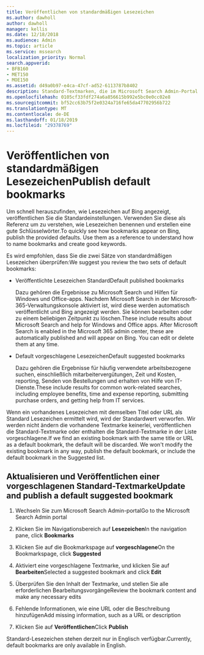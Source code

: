 ```yaml
---
title: Veröffentlichen von standardmäßigen Lesezeichen
ms.author: dawholl
author: dawholl
manager: kellis
ms.date: 12/18/2018
ms.audience: Admin
ms.topic: article
ms.service: mssearch
localization_priority: Normal
search.appverid:
- BFB160
- MET150
- MOE150
ms.assetid: d49a0b97-e4ca-47cf-ad52-6113787b8402
description: Standard-Textmarken, die im Microsoft Search Admin-Portal zur Verfügung stehen
ms.openlocfilehash: 0105cf33fdf274a6a856615b992e5bc0e0cc02e8
ms.sourcegitcommit: bf52cc63b75f2e0324a716fe65da47702956b722
ms.translationtype: MT
ms.contentlocale: de-DE
ms.lasthandoff: 01/18/2019
ms.locfileid: "29378769"
---
```

# <a name="publish-default-bookmarks"></a><span data-ttu-id="6dbf4-103">Veröffentlichen von standardmäßigen Lesezeichen</span><span class="sxs-lookup"><span data-stu-id="6dbf4-103">Publish default bookmarks</span></span>

<span data-ttu-id="6dbf4-p101">Um schnell herauszufinden, wie Lesezeichen auf Bing angezeigt, veröffentlichen Sie die Standardeinstellungen. Verwenden Sie diese als Referenz um zu verstehen, wie Lesezeichen benennen und erstellen eine gute Schlüsselwörter.</span><span class="sxs-lookup"><span data-stu-id="6dbf4-p101">To quickly see how bookmarks appear on Bing, publish the provided defaults. Use them as a reference to understand how to name bookmarks and create good keywords.</span></span>
  
<span data-ttu-id="6dbf4-106">Es wird empfohlen, dass Sie die zwei Sätze von standardmäßigen Lesezeichen überprüfen:</span><span class="sxs-lookup"><span data-stu-id="6dbf4-106">We suggest you review the two sets of default bookmarks:</span></span>
  
- <span data-ttu-id="6dbf4-107">Veröffentlichte Lesezeichen Standard</span><span class="sxs-lookup"><span data-stu-id="6dbf4-107">Default published bookmarks</span></span>
    
    <span data-ttu-id="6dbf4-p102">Dazu gehören die Ergebnisse zu Microsoft Search und Hilfen für Windows und Office-apps. Nachdem Microsoft Search in der Microsoft-365-Verwaltungskonsole aktiviert ist, wird diese werden automatisch veröffentlicht und Bing angezeigt werden. Sie können bearbeiten oder zu einem beliebigen Zeitpunkt zu löschen.</span><span class="sxs-lookup"><span data-stu-id="6dbf4-p102">These include results about Microsoft Search and help for Windows and Office apps. After Microsoft Search is enabled in the Microsoft 365 admin center, these are automatically published and will appear on Bing. You can edit or delete them at any time.</span></span>
    
- <span data-ttu-id="6dbf4-111">Default vorgeschlagene Lesezeichen</span><span class="sxs-lookup"><span data-stu-id="6dbf4-111">Default suggested bookmarks</span></span>
    
    <span data-ttu-id="6dbf4-112">Dazu gehören die Ergebnisse für häufig verwendete arbeitsbezogene suchen, einschließlich mitarbeitervergütungen, Zeit und Kosten, reporting, Senden von Bestellungen und erhalten von Hilfe von IT-Dienste.</span><span class="sxs-lookup"><span data-stu-id="6dbf4-112">These include results for common work-related searches, including employee benefits, time and expense reporting, submitting purchase orders, and getting help from IT services.</span></span>
    
<span data-ttu-id="6dbf4-p103">Wenn ein vorhandenes Lesezeichen mit demselben Titel oder URL als Standard Lesezeichen ermittelt wird, wird der Standardwert verworfen. Wir werden nicht ändern die vorhandene Textmarke keinerlei, veröffentlichen die Standard-Textmarke oder enthalten die Standard-Textmarke in der Liste vorgeschlagene.</span><span class="sxs-lookup"><span data-stu-id="6dbf4-p103">If we find an existing bookmark with the same title or URL as a default bookmark, the default will be discarded. We won't modify the existing bookmark in any way, publish the default bookmark, or include the default bookmark in the Suggested list.</span></span>
  
## <a name="update-and-publish-a-default-suggested-bookmark"></a><span data-ttu-id="6dbf4-115">Aktualisieren und Veröffentlichen einer vorgeschlagenen Standard-Textmarke</span><span class="sxs-lookup"><span data-stu-id="6dbf4-115">Update and publish a default suggested bookmark</span></span>

1. <span data-ttu-id="6dbf4-116">Wechseln Sie zum Microsoft Search Admin-portal</span><span class="sxs-lookup"><span data-stu-id="6dbf4-116">Go to the Microsoft Search Admin portal</span></span>
    
2. <span data-ttu-id="6dbf4-117">Klicken Sie im Navigationsbereich auf **Lesezeichen**</span><span class="sxs-lookup"><span data-stu-id="6dbf4-117">In the navigation pane, click **Bookmarks**</span></span>
    
3. <span data-ttu-id="6dbf4-118">Klicken Sie auf die Bookmarkspage auf **vorgeschlagene**</span><span class="sxs-lookup"><span data-stu-id="6dbf4-118">On the Bookmarkspage, click **Suggested**</span></span>
    
4. <span data-ttu-id="6dbf4-119">Aktiviert eine vorgeschlagene Textmarke, und klicken Sie auf **Bearbeiten**</span><span class="sxs-lookup"><span data-stu-id="6dbf4-119">Selected a suggested bookmark and click **Edit**</span></span>
    
5. <span data-ttu-id="6dbf4-120">Überprüfen Sie den Inhalt der Textmarke, und stellen Sie alle erforderlichen Bearbeitungsvorgänge</span><span class="sxs-lookup"><span data-stu-id="6dbf4-120">Review the bookmark content and make any necessary edits</span></span>
    
6. <span data-ttu-id="6dbf4-121">Fehlende Informationen, wie eine URL oder die Beschreibung hinzufügen</span><span class="sxs-lookup"><span data-stu-id="6dbf4-121">Add missing information, such as a URL or description</span></span>
    
7. <span data-ttu-id="6dbf4-122">Klicken Sie auf **Veröffentlichen**</span><span class="sxs-lookup"><span data-stu-id="6dbf4-122">Click **Publish**</span></span>
    
<span data-ttu-id="6dbf4-123">Standard-Lesezeichen stehen derzeit nur in Englisch verfügbar.</span><span class="sxs-lookup"><span data-stu-id="6dbf4-123">Currently, default bookmarks are only available in English.</span></span> 

  

